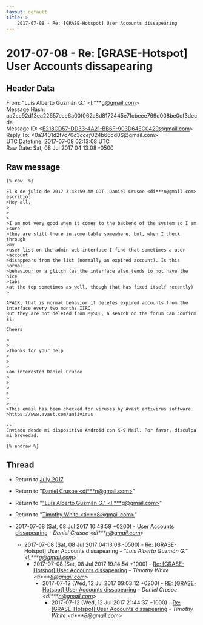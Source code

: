 ```yaml
---
layout: default
title: >
    2017-07-08 - Re: [GRASE-Hotspot] User Accounts dissapearing
---
```


# 2017-07-08 - Re: [GRASE-Hotspot] User Accounts dissapearing

## Header Data

From: "Luis Alberto Guzmán G." \<l.***g@gmail.com\><br>
Message Hash: aa2cc92d13ea22657cce6a00f062a8d8172445e7fcbeee769d008be0cf3decda<br>
Message ID: \<E218CD57-DD33-4A21-BB6F-903D64EC0429@gmail.com\><br>
Reply To: \<0a3401d2f7c7$0c3ccef0$24b66cd0$@gmail.com\><br>
UTC Datetime: 2017-07-08 02:13:08 UTC<br>
Raw Date: Sat, 08 Jul 2017 04:13:08 -0500<br>

## Raw message

```
{% raw  %}

El 8 de julio de 2017 3:48:59 AM CDT, Daniel Crusoe <di***n@gmail.com> escribió:
>Hey all,
>
> 
>
>I am not very good when it comes to the backend of the system so I am
>sure
>they are still there in some table somewhere, but, when I check through
>my
>user list on the admin web interface I find that sometimes a user
>account
>disappears from the list (normally an expired account). Is this normal
>behaviour or a glitch (as the interface also tends to not have the nice
>tabs
>at the top sometimes as well, though that has fixed itself recently)
>

AFAIK, that is normal behavior it deletes expired accounts from the interface every two months IIRC.
But they are not deleted from MySQL, a search on the forum can confirm it.

Cheers

> 
>
>Thanks for your help
>
> 
>
>an interested Daniel Crusoe  
>
> 
>
>
>
>---
>This email has been checked for viruses by Avast antivirus software.
>https://www.avast.com/antivirus

-- 
Enviado desde mi dispositivo Android con K-9 Mail. Por favor, disculpa mi brevedad.

{% endraw %}
```

## Thread

+ Return to [July 2017](/archive/2017/07)

+ Return to "[Daniel Crusoe <di***n<span>@</span>gmail.com>](/authors/di___n_at_gmail_com)"
+ Return to "["Luis Alberto Guzmán G." <l.***g<span>@</span>gmail.com>](/authors/l____g_at_gmail_com)"
+ Return to "[Timothy White <ti***8<span>@</span>gmail.com>](/authors/ti___8_at_gmail_com)"

+ 2017-07-08 (Sat, 08 Jul 2017 10:48:59 +0200) - [User Accounts dissapearing](/archive/2017/07/6f04b7518acfae873be23cec2569be5d781ac5cfae111502c568e7c271bdced3) - _Daniel Crusoe \<di***n@gmail.com\>_
  + 2017-07-08 (Sat, 08 Jul 2017 04:13:08 -0500) - Re: [GRASE-Hotspot] User Accounts dissapearing - _"Luis Alberto Guzmán G." \<l.***g@gmail.com\>_
    + 2017-07-08 (Sat, 08 Jul 2017 19:14:54 +1000) - [Re: [GRASE-Hotspot] User Accounts dissapearing](/archive/2017/07/0b2ff7ba941a3c43553745a8a012e823915bc0b2ff2a4093d867729f7659fb7d) - _Timothy White \<ti***8@gmail.com\>_
      + 2017-07-12 (Wed, 12 Jul 2017 09:03:12 +0200) - [RE: [GRASE-Hotspot] User Accounts dissapearing](/archive/2017/07/1e322bfb0f34658d1493b26fc84ee5973014a4efdfc72c031220048fa1302fd8) - _Daniel Crusoe \<di***n@gmail.com\>_
        + 2017-07-12 (Wed, 12 Jul 2017 21:44:37 +1000) - [Re: [GRASE-Hotspot] User Accounts dissapearing](/archive/2017/07/524399e4a899b8dce51f8c5d95f59f7571ef52a7d46b1873d6f8d9673661425a) - _Timothy White \<ti***8@gmail.com\>_

